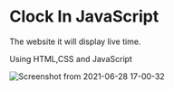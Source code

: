 
# Clock In JavaScript 
  The website it will display live time.

 Using HTML,CSS and JavaScript
 
 
 
 
   ![Screenshot from 2021-06-28 17-00-32](https://user-images.githubusercontent.com/32466796/123629864-6dfa0b80-d832-11eb-984b-de1437169ef3.png)
